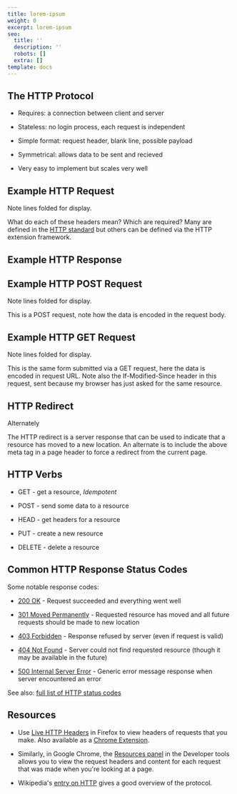 ```yaml
---
title: lorem-ipsum
weight: 0
excerpt: lorem-ipsum
seo:
  title: ''
  description: ''
  robots: []
  extra: []
template: docs
---
```

## The HTTP Protocol&#xA;&#xA;

*   Requires: a connection between client and server

*   Stateless: no login process, each request is independent

*   Simple format: request header, blank line, possible payload

*   Symmetrical: allows data to be sent and recieved

*   Very easy to implement but scales very well

## Example HTTP Request

Note lines folded for display.

What do each of these headers mean? Which are required? Many are defined in the [HTTP standard](ftp://ftp.isi.edu/in-notes/rfc2616.txt) but others can be defined via the HTTP extension framework.

## Example HTTP Response

## Example HTTP POST Request

Note lines folded for display.

This is a POST request, note how the data is encoded in the request body.

## Example HTTP GET Request

Note lines folded for display.

This is the same form submitted via a GET request, here the data is encoded in request URL. Note also the If-Modified-Since header in this request, sent because my browser has just asked for the same resource.

## HTTP Redirect

Alternately

The HTTP redirect is a server response that can be used to indicate that a resource has moved to a new location. An alternate is to include the above meta tag in a page header to force a redirect from the current page.

## HTTP Verbs

*   GET - get a resource, *Idempotent*

*   POST - send some data to a resource

*   HEAD - get headers for a resource

*   PUT - create a new resource

*   DELETE - delete a resource

## Common HTTP Response Status Codes

Some notable response codes:

*   [200 OK](http://en.wikipedia.org/wiki/List_of_HTTP_status_codes#2xx_Success) - Request succeeded and everything went well

*   [301 Moved Permanently](http://en.wikipedia.org/wiki/List_of_HTTP_status_codes#3xx_Redirection) - Requested resource has moved and all future requests should be made to new location

*   [403 Forbidden](http://en.wikipedia.org/wiki/List_of_HTTP_status_codes#4xx_Client_Error) - Response refused by server (even if request is valid)

*   [404 Not Found](http://en.wikipedia.org/wiki/List_of_HTTP_status_codes#4xx_Client_Error) - Server could not find requested resource (though it may be available in the future)

*   [500 Internal Server Error](http://en.wikipedia.org/wiki/List_of_HTTP_status_codes#5xx_Server_Error) - Generic error message response when server encountered an error

See also: [full list of HTTP status codes](http://en.wikipedia.org/wiki/List_of_HTTP_status_codes)

## Resources

*   Use [Live HTTP Headers](https://addons.mozilla.org/en-US/firefox/addon/3829) in Firefox to view headers of requests that you make. Also available as a [Chrome Extension](https://chrome.google.com/webstore/detail/live-http-headers/iaiioopjkcekapmldfgbebdclcnpgnlo).

*   Similarly, in Google Chrome, the [Resources panel](http://www.chromium.org/devtools/google-chrome-developer-tools-tutorial#resources) in the Developer tools allows you to view the request headers and content for each request that was made when you're looking at a page.

*   Wikipedia's [entry on HTTP](http://en.wikipedia.org/wiki/Hypertext_Transfer_Protocol) gives a good overview of the protocol.
